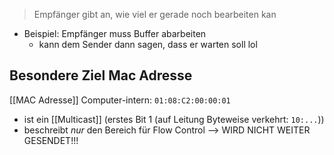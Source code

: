 > Empfänger gibt an, wie viel er gerade noch bearbeiten kan

- Beispiel: Empfänger muss Buffer abarbeiten
	- kann dem Sender dann sagen, dass er warten soll lol

## Besondere Ziel Mac Adresse
[[MAC Adresse]]
Computer-intern: `01:08:C2:00:00:01`
- ist ein [[Multicast]] (erstes Bit $1$ (auf Leitung Byteweise verkehrt: `10:...`))
- beschreibt _nur_ den Bereich für Flow Control --> WIRD NICHT WEITER GESENDET!!!